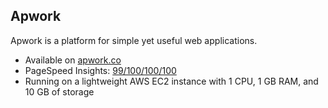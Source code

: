 ## Apwork

Apwork is a platform for simple yet useful web applications.

- Available on [apwork.co](https://apwork.co/)
- PageSpeed Insights: [99/100/100/100](https://pagespeed.web.dev/analysis/https-apwork-co/jgc6jssob4?form_factor=desktop)
- Running on a lightweight AWS EC2 instance with 1 CPU, 1 GB RAM, and 10 GB of storage
